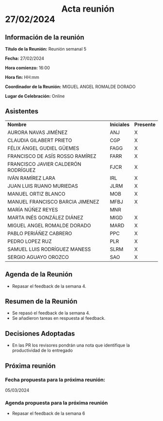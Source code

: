 # &nbsp;&nbsp;&nbsp;&nbsp;&nbsp;&nbsp;&nbsp;&nbsp;&nbsp;&nbsp;&nbsp;&nbsp;&nbsp;&nbsp;&nbsp;&nbsp;&nbsp;&nbsp;&nbsp;&nbsp;&nbsp;&nbsp;&nbsp;&nbsp;&nbsp;&nbsp;&nbsp; Acta reunión 27/02/2024


## Información de la reunión

**Título de la Reunión:** Reunión semanal 5

**Fecha:** 27/02/2024 

**Hora comienzo:** 16:00

**Hora fin:** HH:mm

**Coordinador de la Reunión:** MIGUEL ANGEL ROMALDE DORADO

**Lugar de Celebración:** Online




## Asistentes

<table>
  <tr>
   <td><strong>Nombre</strong>
   </td>
   <td><strong>Iniciales</strong>
   </td>
   <td><strong>Presente</strong>
   </td>
  </tr>
  <tr>
    <td>AURORA NAVAS JIMÉNEZ</td>
    <td>ANJ</td>
    <td>X</td>
  </tr>
  <tr>
    <td>CLAUDIA GILABERT PRIETO</td>
    <td>CGP</td>
    <td>X</td>
  </tr>
  <tr>
    <td>FÉLIX ÁNGEL GUDIEL GÜEMES</td>
    <td>FAGG</td>
    <td>X</td>
  </tr>
  <tr>
    <td>FRANCISCO DE ASÍS ROSSO RAMÍREZ</td>
    <td>FARR</td>
    <td>X</td>
  </tr>
  <tr>
    <td>FRANCISCO JAVIER CALDERÓN RODRÍGUEZ</td>
    <td>FJCR</td>
    <td>X</td>
  </tr>
  <tr>
    <td>IVÁN RAMÍREZ LARA</td>
    <td>IRL</td>
    <td>X</td>
  </tr>
  <tr>
    <td>JUAN LUIS RUANO MURIEDAS</td>
    <td>JLRM</td>
    <td>X</td>
  </tr>
  <tr>
    <td>MANUEL ORTIZ BLANCO</td>
    <td>MOB</td>
    <td>X</td>
  </tr>
  <tr>
    <td>MANUEL FRANCISCO BARCIA JIMENEZ</td>
    <td>MFBJ</td>
    <td>X</td>
  </tr>
  <tr>
    <td>MARÍA NÚÑEZ REYES</td>
    <td>MNR</td>
    <td></td>
  </tr>
  <tr>
    <td>MARTA INÉS GONZÁLEZ DIÁNEZ</td>
    <td>MIGD</td>
    <td>X</td>
  </tr>
  <tr>
    <td>MIGUEL ANGEL ROMALDE DORADO</td>
    <td>MARD</td>
    <td>X</td>
  </tr>
  <tr>
    <td>PABLO PERIÁÑEZ CABRERO</td>
    <td>PPC</td>
    <td>X</td>
  </tr>
  <tr>
    <td>PEDRO LOPEZ RUZ</td>
    <td>PLR</td>
    <td>X</td>
  </tr>
  <tr>
    <td>SAMUEL LUIS RODRÍGUEZ MANESS</td>
    <td>SLRM</td>
    <td>X</td>
  </tr>
  <tr>
    <td>SERGIO AGUAYO OROZCO</td>
    <td>SAO</td>
    <td>X</td>
  </tr>
</table>

## Agenda de la Reunión

- Repasar el feedback de la semana 4.


## Resumen de la Reunión

- Se repasó el feedback de la semana 4. 
- Se añadieron tareas en respuesta al feedback.

## Decisiones Adoptadas

- En las PR los revisores pondrán una nota que identifique la productividad de lo entregado


## Próxima reunión

### Fecha propuesta para la próxima reunión:
05/03/2024

### Agenda propuesta para la próxima reunión

- Repasar el feedback de la semana 6





